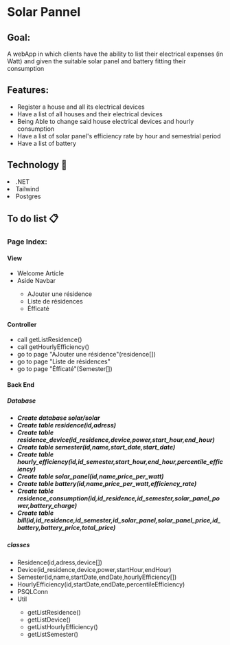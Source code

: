 <h1>Solar Pannel</h1>
<h2>Goal:</h2>
<p>A webApp in which clients have the ability to list their electrical expenses (in Watt) and given the suitable solar panel and battery fitting their consumption</p>
<h2>Features:</h2>
<ul>
    <li>Register a house and all its electrical devices</li>
    <li>Have a list of all houses and their electrical devices</li>
    <li>Being Able to change said house electrical devices and hourly consumption</li>
    <li>Have a list of solar panel's efficiency rate by hour and semestrial period</li>
    <li>Have a list of battery</li>
</ul>
<h2>Technology &#x1F680;</h2>
    <li>.NET</li>
    <li>Tailwind</li>
    <li>Postgres</li>
<h2>To do list &#x1F4CB;</h2>
    <h3>Page Index:</h3>
        <h4>View</h4>
            <ul>
                <li>Welcome Article</li>
                <li>Aside Navbar</li>
                <ul>
                    <li>AJouter une r&eacute;sidence</li>
                    <li>Liste de r&eacute;sidences</li>
                    <li>&Eacute;fficat&eacute;</li>
                </ul>
            </ul>
        <h4>Controller</h4>
            <ul>
                <li>call getListResidence()</li>
                <li>call getHourlyEfficiency()</li>
                <li>go to page "AJouter une r&eacute;sidence"(residence[])</li>
                <li>go to page "Liste de r&eacute;sidences"</li>
                <li>go to page "&Eacute;fficat&eacute;"(Semester[])</li>
            </ul>
        <h4>Back End</h4>
            <h5>Database<h5>
                <ul>
                    <li>Create database solar/solar</li>
                    <li>Create table residence(id,adress)</li>
                    <li>Create table residence_device(id_residence,device,power,start_hour,end_hour)</li>
                    <li>Create table semester(id,name,start_date,start_date)</li>
                    <li>Create table hourly_efficiency(id,id_semester,start_hour,end_hour,percentile_efficiency)</li>
                    <li>Create table solar_panel(id,name,price_per_watt)</li>
                    <li>Create table battery(id,name,price_per_watt,efficiency_rate)</li>
                    <li>Create table residence_consumption(id,id_residence,id_semester,solar_panel_power,battery_charge)</li>
                    <li>Create table bill(id,id_residence,id_semester,id_solar_panel,solar_panel_price,id_battery,battery_price,total_price)</li>
                </ul>
            <h5>classes</h5>
                <ul>
                    <li>Residence(id,adress,device[])</li>
                    <li>Device(id_residence,device,power,startHour,endHour)</li>
                    <li>Semester(id,name,startDate,endDate,hourlyEfficiency[])</li>
                    <li>HourlyEfficiency(id,startDate,endDate,percentileEfficiency)</li>
                    <li>PSQLConn</li>
                    <li>Util</li>
                    <ul>
                        <li>getListResidence()</li>
                        <li>getListDevice()</li>
                        <li>getListHourlyEfficiency()</li>
                        <li>getListSemester()</li>
                    </ul>
                </ul>

 
